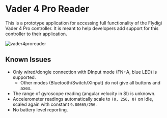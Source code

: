 # Vader 4 Pro Reader

This is a prototype application for accessing full functionality of the Flydigi Vader 4 Pro controller. It is meant to help developers add support for this controller to their application.

![vader4proreader](https://github.com/user-attachments/assets/04e5ed18-9c75-4e19-95ea-c4620175a9af)


## Known Issues

* Only wired/dongle connection with DInput mode (FN+A, blue LED) is supported.
  - Other modes (Bluetooth/Switch/XInput) do not give all buttons and axes.
* The range of gyroscope reading (angular velocity in SI) is unknown.
* Accelerometer readings automatically scale to `(0, 256, 0)` on idle, scaled again with constant `9.80665/256`.
* No battery level reporting.
